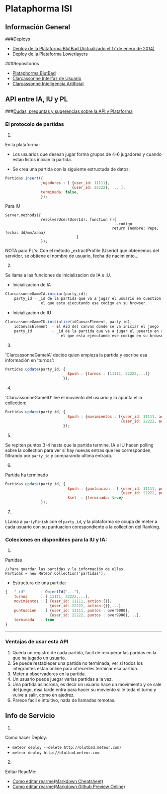 Plataphorma ISI
=============================

## Información General
###Deploys
* [Deploy de la Plataforma BlutBad (Actualizado el 17 de enero de 2014)](http://blutbad.meteor.com/ "Deploy de la Plataforma BlutBad") 
* [Deploy de la Plataforma Lowerlayers](http://lowerlayers.meteor.com/ "Plataforma de Juegos LowerLayers")

###Repositorios
* [Plataphorma BlutBad](https://github.com/BlutBad/ISI-Clarcassonne-PL "Plataphorma BlutBad")
* [Clarcassonne Interfaz de Usuario](https://github.com/locobiedma/iu_carcassone "Clarcassonne UI")
* [Clarcassonne Inteligencia Artificial](https://github.com/ciglesiasgo/IA-Carcassonne "Clarcassonne IA")




## API entre IA, IU y PL
###[Dudas, preguntas y sugerencias sobre la API y Plataforma](https://github.com/BlutBad/Clarcassonne-ISI-Integration/issues "Dudas, preguntas y sugerencias")

### El protocolo de partidas
1.
En la plataforma: 

* Los usuarios que desean jugar forma grupos de 4-6 jugadores y cuando estan listos inician la partida.

* Se crea una partida con la siguiente estructuda de datos:

```javascript
Partidas.insert({
                jugadores : [ {user_id: 11111},
                              {user_id: 22222}, ... ],
                terminada: false,
                });
```
Para IU
```
Server.methods({
                resolverUser(UserId): function (){
                                                ...codigo
                                                return {nombre: Pepe, fecha: dd/mm/aaaa}
                                }
                });

```

NOTA para PL's: Con el método _extractProfile (Userid) que obtenemos del servidor, se obtiene el nombre de usuario, fecha de nacimiento...

2.
Se llama a las funciones de inicializacion de IA e IU. 

* Inicializacion de IA

```javascript 
ClarcassonneGameIA.iniciar(party_id);
    party_id - _id de la partida que va a jugar el usuario en cuestion,
                el que esta ejecutando ese codigo en su browser.
```
    
* Inicializacion de IU

```javascript
ClarcassonneGameIU.initialize(idCanvasElement, party_id);
    idCanvasElement  - El #id del canvas donde se va iniciar el juego
    party_id         - _id de la partida que va a jugar el usuario en cuestion,
                         el que esta ejecutando ese codigo en su browser.
```

3.
'ClarcassonneGameIA' decide quien empieza la partida y escribe esa información en 'turnos':

```javascript
Partidas.update(party_id, {
                            $push : {turnos : [11111, 22222,...]}
                          });
```

4.
 'ClarcassonneGameIU' lee el moviento del usuario y lo apunta el la collection:

```javascript
Partidas.update(party_id, {
                            $push : {movimientos : [{user_id: 11111, action:{}},
                                                    {user_id: 22222, action:{}},...]}
                          });
```

5.
Se repiten puntos 3-4 hasta que la partida termine.
IA e IU hacen polling sobre la collection para ver si hay nuevas entras que les corresponden, filtrando por `party_id` y comparando ultima entrada.


6.
Partida ha terminado

```javascript
Partidas.update(party_id, {
                            $push : {puntuacion : [ {user_id: 11111, puntos : over9000},
                                                    {user_id: 22222, puntos : over9900},...]},
                            $set  : {terminada: true}
                });
```

7.
LLama a `partyFinish` con el `party_id`, y la plataforma se ocupa de meter
 a cada usuario con su puntuacion corespondiente a la collection del Ranking. 



### Coleciones en disponibles para la IU y IA:
1. 
Partidas

```
//Para guardar las partidas y la información de ellas.
Partidas = new Meteor.Collection('partidas');
```

* Estructura de una partida:

```javascript
{   "_id"       : ObjectId("..."),
    turnos      : [ 11111, 22222,...],
    movimientos : [ {user_id: 11111, action:{}},
                    {user_id: 22222, action:{}},...],
    puntuacion  : [ {user_id: 11111, puntos : over9000},
                    {user_id: 22222, puntos : over9900},...],
    terminada   : true                          
}                                                     
```

---
### Ventajas de usar esta API
1. Queda un registro de cada partida, facil de recuperar las paridas en la que ha jugado un usuario.
2. Se puede restablecer una partida no terminada, ver si todos los integrantes estan online para ofrecerles terminar esa partida.
3. Meter a observadores en la partida.
4. Un usuario puede juegar varias partidas a la vez.
5. Una partida asincrona, es decir un usuario hace un movimiento y se sale del juego, msa tarde entra para hacer su moviento si le toda el turno y vulve a salir, como en ajedrez.
6. Parece facil e intuitivo, nada de llamadas remotas.



## Info de Servicio
1.
Como hacer Deploy:

* `meteor deploy --delete http://blutbad.meteor.com/`
* `meteor deploy http://blutbad.meteor.com`


2.
Editar ReadMe:

* [Como editar rearme(Markdown Cheatsheet)](https://github.com/adam-p/markdown-here/wiki/Markdown-Cheatsheet#wiki-lists "Markdown Cheatsheet")
* [Como editar rearme(Markdown Github Preview Online)](http://github-preview.herokuapp.com/ "Markdown GitHub Online")

